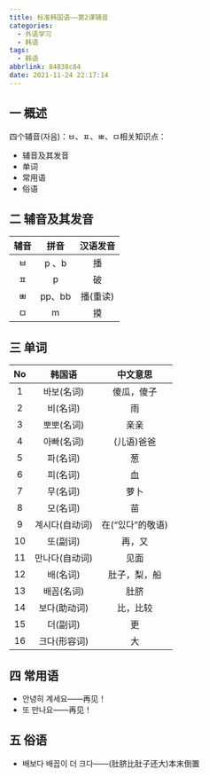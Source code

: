 ```yaml
---
title: 标准韩国语——第2课辅音
categories:
  - 外语学习
  - 韩语
tags:
  - 韩语
abbrlink: 84838c84
date: 2021-11-24 22:17:14
---
```

## 一 概述

四个辅音(자음)：ㅂ、ㅍ、ㅃ、ㅁ相关知识点：

* 辅音及其发音
* 单词
* 常用语
* 俗语

<!--more-->

## 二 辅音及其发音

| 辅音 |  拼音  | 汉语发音 |
| :--: | :----: | :------: |
|  ㅂ  | p 、b  |    播    |
|  ㅍ  |   p    |    破    |
|  ㅃ  | pp、bb | 播(重读) |
|  ㅁ  |   m    |    摸    |

## 三 单词

|  No  |     韩国语     |     中文意思     |
| :--: | :------------: | :--------------: |
|  1   |   바보(名词)   |    傻瓜，傻子    |
|  2   |    비(名词)    |        雨        |
|  3   |   뽀뽀(名词)   |       亲亲       |
|  4   |   아빠(名词)   |    (儿语)爸爸    |
|  5   |    파(名词)    |        葱        |
|  6   |    피(名词)    |        血        |
|  7   |    무(名词)    |       萝卜       |
|  8   |    모(名词)    |        苗        |
|  9   | 계시다(自动词) | 在(“있다”的敬语) |
|  10  |    또(副词)    |      再，又      |
|  11  | 만나다(自动词) |       见面       |
|  12  |    배(名词)    |   肚子，梨，船   |
|  13  |   배꼽(名词)   |       肚脐       |
|  14  |  보다(助动词)  |     比，比较     |
|  15  |    더(副词)    |        更        |
|  16  |  크다(形容词)  |        大        |

## 四 常用语

* 안녕히 계세요——再见！
* 또 만나요——再见！

## 五 俗语

* 배보다 배꼽이 더 크다——(肚脐比肚子还大)本末倒置